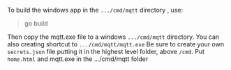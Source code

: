 To build the windows app in the  `.../cmd/mqtt` directory , use:

> go build


Then copy the mqtt.exe file to a windows `.../cmd/mqtt` directory.
You can also creating shortcut to `.../cmd/mqtt/mqtt.exe`
Be sure to create your own `secrets.json` file putting it in the highest level folder, above `/cmd`.
Put `home.html` and mqtt.exe in the .../cmd/mqtt folder